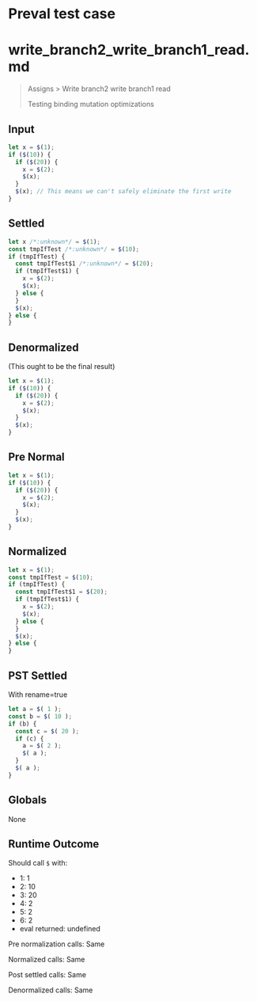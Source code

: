 # Preval test case

# write_branch2_write_branch1_read.md

> Assigns > Write branch2 write branch1 read
>
> Testing binding mutation optimizations

## Input

`````js filename=intro
let x = $(1);
if ($(10)) {
  if ($(20)) {
    x = $(2);
    $(x);
  }
  $(x); // This means we can't safely eliminate the first write
}
`````

## Settled


`````js filename=intro
let x /*:unknown*/ = $(1);
const tmpIfTest /*:unknown*/ = $(10);
if (tmpIfTest) {
  const tmpIfTest$1 /*:unknown*/ = $(20);
  if (tmpIfTest$1) {
    x = $(2);
    $(x);
  } else {
  }
  $(x);
} else {
}
`````

## Denormalized
(This ought to be the final result)

`````js filename=intro
let x = $(1);
if ($(10)) {
  if ($(20)) {
    x = $(2);
    $(x);
  }
  $(x);
}
`````

## Pre Normal


`````js filename=intro
let x = $(1);
if ($(10)) {
  if ($(20)) {
    x = $(2);
    $(x);
  }
  $(x);
}
`````

## Normalized


`````js filename=intro
let x = $(1);
const tmpIfTest = $(10);
if (tmpIfTest) {
  const tmpIfTest$1 = $(20);
  if (tmpIfTest$1) {
    x = $(2);
    $(x);
  } else {
  }
  $(x);
} else {
}
`````

## PST Settled
With rename=true

`````js filename=intro
let a = $( 1 );
const b = $( 10 );
if (b) {
  const c = $( 20 );
  if (c) {
    a = $( 2 );
    $( a );
  }
  $( a );
}
`````

## Globals

None

## Runtime Outcome

Should call `$` with:
 - 1: 1
 - 2: 10
 - 3: 20
 - 4: 2
 - 5: 2
 - 6: 2
 - eval returned: undefined

Pre normalization calls: Same

Normalized calls: Same

Post settled calls: Same

Denormalized calls: Same
